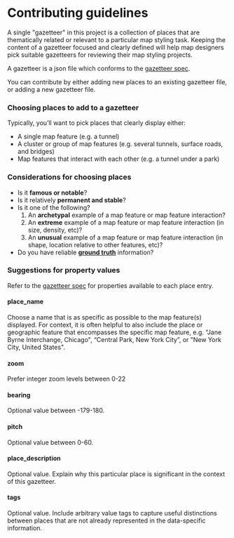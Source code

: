 # Contributing guidelines

A single "gazetteer" in this project is a collection of places that are thematically related or relevant to a particular map styling task. Keeping the content of a gazetteer focused and clearly defined will help map designers pick suitable gazetteers for reviewing their map styling projects.

A gazetteer is a json file which conforms to the [gazetteer spec](https://github.com/maplibre/gazetteer/tree/main/gazetteer-spec).

You can contribute by either adding new places to an existing gazetteer file, or adding a new gazetteer file.

### Choosing places to add to a gazetteer

Typically, you’ll want to pick places that clearly display either:

- A single map feature (e.g. a tunnel)
- A cluster or group of map features (e.g. several tunnels, surface roads, and bridges)
- Map features that interact with each other (e.g. a tunnel under a park)

### Considerations for choosing places

- Is it **famous or notable**?
- Is it relatively **permanent and stable**?
- Is it one of the following?
  1. An **archetypal** example of a map feature or map feature interaction?
  2. An **extreme** example of a map feature or map feature interaction (in size, density, etc)?
  3. An **unusual** example of a map feature or map feature interaction (in shape, location relative to other features, etc)?
- Do you have reliable [**ground truth**](https://en.wikipedia.org/wiki/Ground_truth) information?

### Suggestions for property values

Refer to the [gazetteer spec](https://github.com/maplibre/gazetteer/tree/main/gazetteer-spec) for properties available to each place entry.

#### place_name

Choose a name that is as specific as possible to the map feature(s) displayed. For context, it is often helpful to also include the place or geographic feature that encompasses the specific map feature, e.g. “Jane Byrne Interchange, Chicago", “Central Park, New York City”, or "New York City, United States".

#### zoom

Prefer integer zoom levels between 0-22

#### bearing

Optional value between -179-180.

#### pitch

Optional value between 0-60.

#### place_description

Optional value. Explain why this particular place is significant in the context of this gazetteer.

#### tags

Optional value. Include arbitrary value tags to capture useful distinctions between places that are not already represented in the data-specific information.
